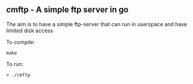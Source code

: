 ## cmftp - A simple ftp server in go

The aim is to have a simple ftp-server that can run in userspace and have limited disk access

To compile:
```
make
```

To run:

```
> ./cmftp
